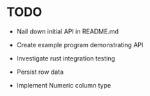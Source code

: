 TODO
====

* Nail down initial API in README.md

* Create example program demonstrating API

* Investigate rust integration testing

* Persist row data

* Implement Numeric column type



